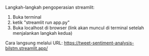 Langkah-langkah pengoperasian streamlit:

1. Buka terminal
2. ketik "streamlit run app.py"
3. Buka localhost di browser (link akan muncul di terminal setelah menjalankan langkah kedua)

Cara langsung melalui URL: https://tweet-sentiment-analysis-bilstm.streamlit.app/
